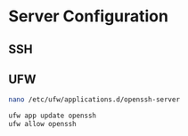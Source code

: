 # Server Configuration

## SSH

## UFW

```bash
nano /etc/ufw/applications.d/openssh-server
```

``` bash
ufw app update openssh
ufw allow openssh
```
